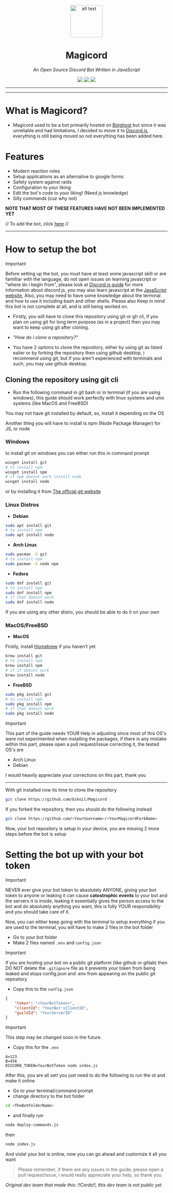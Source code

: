 <p align="center">
<img src="https://github.com/Bikoil/Magicord/assets/139659047/a03b7e72-bba5-4a68-9dc8-ada44bef49bf" alt="alt text" width="100px">
</p>
<h1 align="center">
  Magicord
</h1>
<div align="center">
<em> An Open Source Discord Bot Written in JavaScript </em>
</div>
  
<p align="center">
<img src="https://img.shields.io/badge/Discord.js-Bot-Bot?style=for-the-badge"> 
<img src="https://img.shields.io/github/commit-activity/w/Bikoil/Magicord/main?style=for-the-badge">  
<img src="https://img.shields.io/badge/WorkInProgress-JS?style=for-the-badge">

</p>






***
***



# What is Magicord?
- Magicord used to be a bot primarily hosted on [Botghost](https://botghost.com) but since it was unreliable and had limitations, I decided to move it to [Discord.js](https://discord.js.org), everything is still being moved so not everything has been added here.
# Features
- Modern reaction roles
- Setup applications as an alternative to google forms
- Safety system against raids
- Configuration to your liking
- Edit the bot's code to your liking! (Need js knowledge)
- Silly commands (cuz why not)

__NOTE THAT MOST OF THESE FEATURES HAVE NOT BEEN IMPLEMENTED YET__

// To add the bot, click [here]( https://discord.com/api/oauth2/authorize?client_id=1138504372817506344&permissions=8&scope=bot) //

***

# How to setup the bot
> [!IMPORTANT]  
> Before setting up the bot, you must have at least some javascript skill or are familliar with the language, do not open issues on learning javascript or "where do i begin from", please look at [Discord.js guide](https://discordjs.guide) for more information about discord.js, you may also learn javascript at the [JavaScript website](https://www.javascript.com/), Also, you may need to have some knowledge about the terminal and how to use it including bash and other shells.
> Please also Keep in mind this bot is not complete at all, and is still being worked on.


- Firstly, you will have to clone this repository using git or gh cli, if you plan on using git for long term purpose (as in a project) then you may want to keep using git after cloning.

- *"How do i clone a repository?"*
 - You have 2 options to clone the repository, either by using git as listed ealier or by forking the repository then using github desktop, i recommend using git, but if you aren't experienced with terminals and such, you may use github desktop.

 ## Cloning the repository using git cli

- Run the following command in git bash or in terminal (if you are using windows), this guide should work perfectly with linux systems and unix systems (like MacOS and FreeBSD)

You may not have git installed by default, so, install it depending on the OS

Another thing you will have to install is npm (Node Package Manager) for JS, or node

### Windows

to install git on windows you can either run this in command prompt

```bash
winget install git
# to install npm
winget install npm
# if npm doesnt work install node
winget install node
```

or by installing it from [The official git website](https://git-scm.com/)

### Linux Distros

- **Debian**
```bash
sudo apt install git
# to install npm
sudo apt install node
```
- **Arch Linux**
```bash
sudo pacman -S git
# to install npm
sudo pacman -S node npm
```
- **Fedora**
```bash
sudo dnf install git
# to install npm
sudo dnf install npm
# if that doesnt work
sudo dnf install node
```

If you are using any other distro, you should be able to do it on your own

### MacOS/FreeBSD

- **MacOS**

Firstly, install [Homebrew](https://brew.sh/) if you haven't yet
```bash
brew install git
# to install npm
brew install npm
# if it doesnt work
brew install node
```

- **FreeBSD**
```bash
sudo pkg install git
# to install npm
sudo pkg install npm
# if that doesnt work
sudo pkg install node
```
> [!IMPORTANT]
> This part of the guide needs YOUR Help in adjusting since most of this OS's were not experimented when installing the packages, if there is any mistake within this part, please open a pull request/issue correcting it, the tested OS's are
> - Arch Linux
> - Debian
>
>
> I would heavily appreciate your corrections on this part, thank you


***

With git installed now its time to clone the repository

```bash
git clone https://github.com/bikoil/Magicord
```

If you forked the repository, then you should do the following instead

```bash
git clone https://github.com/<YourUsername>/<YourMagicordForkName>
```

Now, your bot repository is setup in your device, you are missing 2 more steps before the bot is setup

# Setting the bot up with your bot token

> [!IMPORTANT]
> NEVER ever give your bot token to absolutely ANYONE, giving your bot token to anyone or leaking it can cause **catostrophic events** to your bot and the servers it is inside, leaking it essentially gives the person access to the bot and do absolutely anything you want, this is fully YOUR responsibility and you should take care of it.

Now, you can either keep going with the terminal to setup everything if you are used to the terminal, you will have to make 2 files in the bot folder

- Go to your bot folder
- Make 2 files named `.env` and `config.json`
> [!IMPORTANT]
> If you are hosting your bot on a public git platform (like github or gitlab) then DO NOT delete the `.gitignore` file as it prevents your token from being leaked and stops config.json and .env from appearing on the public git repository

- Copy this to the `config.json`
```json
{
	"token": "<YourBotToken>",
	"clientId": "YourBot'sClientID",
	"guildId": "YourServerID"
}
```
> [!IMPORTANT]
> This step may be changed soon in the future.

- Copy this for the `.env` 
```env
A=123 
B=456 
DISCORD_TOKEN=YourBotToken node index.js
```
After this, you are all set! you just need to do the following to run the ot and make it online

- Go to your terminal/command prompt
- change directory to the bot folder
```bash
cd <TheBotFolderName>
```

- and finally run
```bash
node deploy-commands.js
```
then
```bash
node index.js
```

And viola! your bot is online, now you can go ahead and customize it all you want

> Please remember, if there are any issues in the guide, please open a pull request/issue, i would really appreciate your help, so thank you.


*Original dev team that made this: !!Cords!!, this dev team is not public yet*




